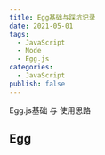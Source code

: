 ```yaml
---
title: Egg基础与踩坑记录
date: 2021-05-01
tags: 
  - JavaScript
  - Node
  - Egg.js
categories: 
  - JavaScript
publish: false
---
```


Egg.js基础 与 使用思路

<!--more-->

## Egg

